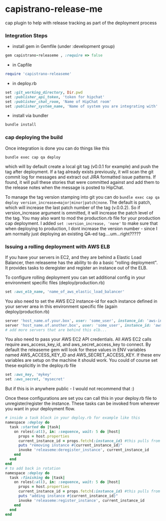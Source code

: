 # capistrano-release-me
cap plugin to help with release tracking as part of the deployment process

### Integration Steps
* install gem in Gemfile (under :development group)
```ruby
gem capistrano-releaseme , :require => false
```
* in Capfile
```ruby
require 'capistrano-releaseme'
```
* in deploy.rb
```ruby
set :git_working_directory, Dir.pwd
set :publisher_api_token, 'token for hipchat'
set :publisher_chat_room, 'Name of HipChat room'
set :publisher_system_name, 'Name of system you are integrating with'
```
* install via bundler
```ruby
bundle install
```


### cap deploying the build
Once integration is done you can do things like this
```
bundle exec cap qa deploy
```
which will by default create a local git tag (v0.0.1 for example) and push the tag after deployment. If a tag already exists previously, it will scan the git commit log for messages and extract out JIRA formatted issue patterns. If found, it will pull these stories that were committed against and add them to the release notes when the message is posted to HipChat.

To manage the tag version stamping into git you can do `bundle exec cap qa deploy version_increase=major|minor|patch|none`. The default is patch, which will increase the last patch number of the tag (v.0.0.2).  So if version_increase argument is ommitted, it will increase the patch level of the tag. You may also want to mod the production.rb file for your production cap deployment. I added `set :version_increase, 'none'` to make sure that when deploying to production, I dont increase the version number - since I am normally just deploying an existing QA-ed tag....um...right?????

### Issuing a rolling deployment with AWS ELB
If you have your servers in EC2, and they are  behind a Elastic Load Balancer, then releaseme has the ability to do a basic "rolling deployment". It provides tasks to deregister and register an instance out of the ELB.

To configure rolling deployment you can set additional config in your environment specific files (deploy/production.rb)
```ruby
set :aws_elb_name, 'name_of_aws_elastic_load_balancer'
```
You also need to set the AWS EC2 instance-id for each instance defined in your server area in this environment specific file (again deploy/production.rb)
```ruby
server 'host_name.of.your.box', user: 'some_user', instance_id: 'aws-instance-id' #usually something like i-e80f5400
server 'host_name.of.another.box', user: 'some_user', instance_id: 'aws-instance-id2'
# add more servers that are behind this elb...
```
You also need to pass your AWS EC2 API credentials. All AWS EC2 calls require aws_access_key_id, and aws_secret_access_key to connect.
By default the releaseme gem will look for these values in ENV variables named AWS_ACCESS_KEY_ID and AWS_SECRET_ACCESS_KEY. If these
env variables are setup on the machine it should work. You could of course set these explicitly in the deploy.rb file
```ruby
set :aws_key, 'mykey'
set :aws_secret, 'mysecret'
```
But if this is in anywhere public - I would not recommend that :)

Once these configurations are set you can call this in your deploy.rb file to unregister/register the instance. These tasks can be invoked from wherever you want in your deployment flow.
```ruby
# inside a task block in your deploy.rb for example like this
namespace :deploy do
  task :started do |task|
    on roles(:all), in: :sequence, wait: 5 do |host|
      props = host.properties
      current_instance_id = props.fetch(:instance_id) #this pulls from the instance_id: thing we added to the server def in the environment specific file earlier
      puts "removing instance #{current_instance_id}"
      invoke 'releaseme:deregister_instance', current_instance_id
    end
  end
end
# to add back in rotation
namespace :deploy do
  task :finishing do |task|
    on roles(:all), in: :sequence, wait: 5 do |host|
      props = host.properties
      current_instance_id = props.fetch(:instance_id) #this pulls from the instance_id: thing we added to the server def in the environment specific file earlier
      puts "adding instance #{current_instance_id}"
      invoke 'releaseme:register_instance', current_instance_id
    end
  end
end

```


 
